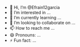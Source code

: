 - 👋 Hi, I’m @Efrain12garcia
- 👀 I’m interested in ...
- 🌱 I’m currently learning ...
- 💞️ I’m looking to collaborate on ...
- 📫 How to reach me ...
- 😄 Pronouns: ...
- ⚡ Fun fact: ...

<!---
Efrain12garcia/Efrain12garcia is a ✨ special ✨ repository because its `README.md` (this file) appears on your GitHub profile.
You can click the Preview link to take a look at your changes.
--->
